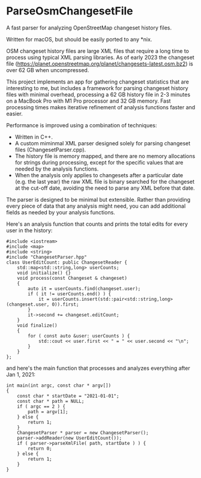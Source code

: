 # ParseOsmChangesetFile
A fast parser for analyzing OpenStreetMap changeset history files.

Written for macOS, but should be easily ported to any *nix. 

OSM changeset history files are large XML files that require a long time to process using typical XML parsing libraries. As of early 2023 
the changeset file (https://planet.openstreetmap.org/planet/changesets-latest.osm.bz2) is over 62 GB when uncompressed. 

This project implements an app for gathering changeset statistics that are interesting to me, but includes a framework for
parsing changeset history files with minimal overhead, processing a 62 GB history file in 2-3 minutes 
on a MacBook Pro with M1 Pro processor and 32 GB memory. Fast processing times makes iterative refinement of analysis functions faster and easier.

Performance is improved using a combination of techniques:
* Written in C++.
* A custom miminmal XML parser designed solely for parsing changeset files (ChangesetParser.cpp).
* The history file is memory mapped, and there are no memory allocations for strings during processing, except for the specific 
values that are needed by the analysis functions.
* When the analysis only applies to changesets after a particular date (e.g. the last year) the raw XML file is binary searched for the
changeset at the cut-off date, avoiding the need to parse any XML before that date.

The parser is designed to be minimal but extensible. Rather than providing every piece of data that any analysis might need, you can add 
additional fields as needed by your analysis functions.

Here's an analysis function that counts and prints the total edits for every user in the history:
~~~
#include <iostream>
#include <map>
#include <string>
#include "ChangesetParser.hpp"
class UserEditCount: public ChangesetReader {
	std::map<std::string,long> userCounts;
	void initialize() {}
	void process(const Changeset & changeset)
	{
		auto it = userCounts.find(changeset.user);
		if ( it != userCounts.end() ) {
			it = userCounts.insert(std::pair<std::string,long>(changeset.user, 0)).first;
		}
		it->second += changeset.editCount;
	}
	void finalize()
	{
		for ( const auto &user: userCounts ) {
			std::cout << user.first << " = " << user.second << "\n";
		}
	}
};
~~~
and here's the main function that processes and analyzes everything after Jan 1, 2021:
~~~
int main(int argc, const char * argv[])
{
	const char * startDate = "2021-01-01";
	const char * path = NULL;
	if ( argc == 2 ) {
		path = argv[1];
	} else {
		return 1;
	}
	ChangesetParser * parser = new ChangesetParser();
	parser->addReader(new UserEditCount());
	if ( parser->parseXmlFile( path, startDate ) ) {
		return 0;
	} else {
		return 1;
	}
}
~~~
